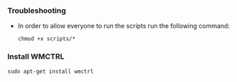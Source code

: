 ### Troubleshooting

- In order to allow everyone to run the scripts run the following command:

   `chmod +x scripts/*`
   

### Install WMCTRL
`sudo apt-get install wmctrl`

